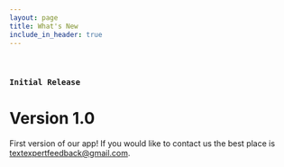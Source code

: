 ```yaml
---
layout: page
title: What's New
include_in_header: true
---
```


<br>

### `Initial Release`
# **Version 1.0**
First version of our app! If you would like to contact us the best place is textexpertfeedback@gmail.com.  
